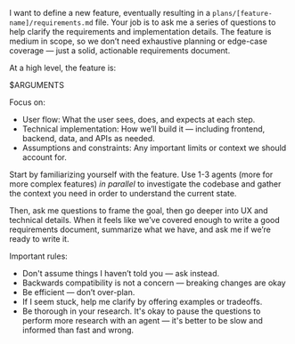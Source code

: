 I want to define a new feature, eventually resulting in a `plans/[feature-name]/requirements.md` file. Your job is to ask me a series of questions to help clarify the requirements and implementation details. The feature is medium in scope, so we don’t need exhaustive planning or edge-case coverage — just a solid, actionable requirements document.

At a high level, the feature is:

$ARGUMENTS

Focus on:
- User flow: What the user sees, does, and expects at each step.
- Technical implementation: How we’ll build it — including frontend, backend, data, and APIs as needed.
- Assumptions and constraints: Any important limits or context we should account for.

Start by familiarizing yourself with the feature. Use 1-3 agents (more for more complex features) _in parallel_ to investigate the codebase and gather the context you need in order to understand the current state.

Then, ask me questions to frame the goal, then go deeper into UX and technical details. When it feels like we’ve covered enough to write a good requirements document, summarize what we have, and ask me if we’re ready to write it.

Important rules:
- Don't assume things I haven’t told you — ask instead.
- Backwards compatibility is not a concern — breaking changes are okay
- Be efficient — don’t over-plan.
- If I seem stuck, help me clarify by offering examples or tradeoffs.
- Be thorough in your research. It's okay to pause the questions to perform more research with an agent — it's better to be slow and informed than fast and wrong.